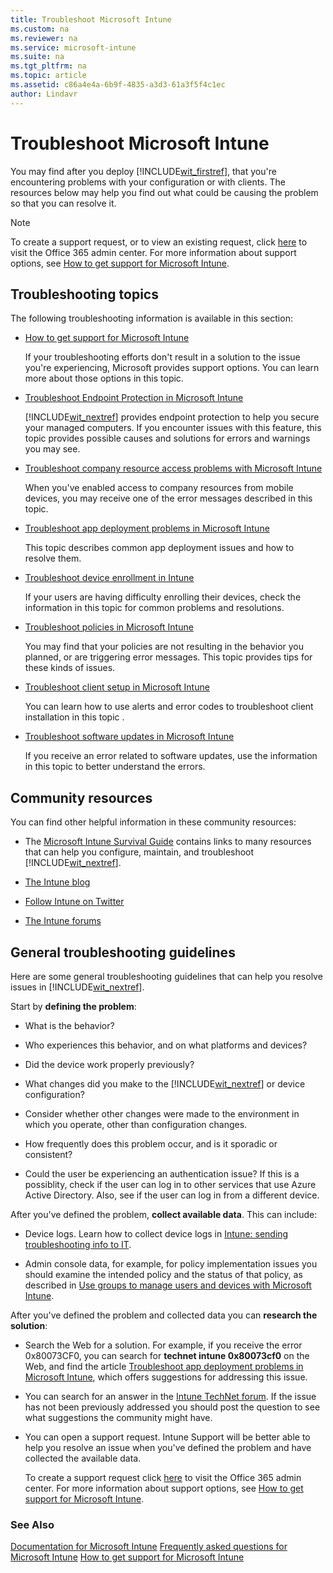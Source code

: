 ```yaml
---
title: Troubleshoot Microsoft Intune
ms.custom: na
ms.reviewer: na
ms.service: microsoft-intune
ms.suite: na
ms.tgt_pltfrm: na
ms.topic: article
ms.assetid: c86a4e4a-6b9f-4835-a3d3-61a3f5f4c1ec
author: Lindavr
---
```

# Troubleshoot Microsoft Intune
You may find  after you deploy [!INCLUDE[wit_firstref](./includes/wit_firstref_md.md)], that you're encountering problems with your configuration or with clients. The resources below may help you find out what could be causing the problem so that you can resolve it.

> [!NOTE]
> To create a support request, or to view an existing request,  click [here](https://portal.office.com/admin/default.aspx) to visit the Office 365 admin center. For more information about support options, see [How to get support for Microsoft Intune](how-to-get-support-for-microsoft-intune.md).

## Troubleshooting topics
The following troubleshooting information is available in this section:

-   [How to get support for Microsoft Intune](how-to-get-support-for-microsoft-intune.md)

    If your troubleshooting efforts don't result in a solution to the issue you're experiencing, Microsoft provides support options. You can learn more about those options in this topic.

-   [Troubleshoot Endpoint Protection in Microsoft Intune](troubleshoot-endpoint-protection-in-microsoft-intune.md)

    [!INCLUDE[wit_nextref](./includes/wit_nextref_md.md)] provides endpoint protection to help you secure your managed computers. If you encounter issues with this feature,  this topic provides possible causes and solutions for errors and warnings you may see.

-   [Troubleshoot company resource access problems with Microsoft Intune](troubleshoot-company-resource-access-problems-with-microsoft-intune.md)

    When you've enabled access to company resources from mobile devices, you may receive one of the error messages described  in this topic.

-   [Troubleshoot app deployment problems in Microsoft Intune](troubleshoot-app-deployment-problems-in-microsoft-intune.md)

    This topic  describes common app deployment issues and how to resolve them.

-   [Troubleshoot device enrollment in Intune](troubleshoot-device-enrollment-in-intune.md)

    If your users are having difficulty enrolling their devices, check the information in  this topic for common problems and resolutions.

-   [Troubleshoot policies in Microsoft Intune](troubleshoot-policies-in-microsoft-intune.md)

    You may find that your policies are not resulting in the behavior you planned, or are triggering error messages. This topic provides tips for these kinds of issues.

-   [Troubleshoot client setup in Microsoft Intune](troubleshoot-client-setup-in-microsoft-intune.md)

    You can learn how to use alerts and error codes to troubleshoot client installation in this topic .

-   [Troubleshoot software updates in Microsoft Intune](troubleshoot-software-updates-in-microsoft-intune.md)

    If you receive an error related to software updates, use the information in this topic to better understand the errors.

## Community resources
You can find other helpful information in these community resources:

-   The [Microsoft Intune Survival Guide](http://social.technet.microsoft.com/wiki/contents/articles/23431.microsoft-intune-survival-guide.aspx) contains links to many resources that can help you configure, maintain, and troubleshoot [!INCLUDE[wit_nextref](./includes/wit_nextref_md.md)].

-   [The Intune blog](http://blogs.technet.com/b/windowsintune/)

-   [Follow Intune on Twitter](https://twitter.com/MSIntune)

-   [The Intune forums](https://social.technet.microsoft.com/Forums/home?category=microsoftintune&filter=alltypes&sort=lastpostdesc)

## General troubleshooting guidelines
Here are some general troubleshooting guidelines that can help you resolve issues in [!INCLUDE[wit_nextref](./includes/wit_nextref_md.md)].

Start by **defining the problem**:

-   What is the behavior?

-   Who experiences this behavior, and on what platforms and devices?

-   Did the device work properly previously?

-   What changes did you make to the [!INCLUDE[wit_nextref](./includes/wit_nextref_md.md)] or device configuration?

-   Consider whether other changes were made to the environment in which you operate, other than configuration changes.

-   How frequently does this problem occur, and is it sporadic or consistent?

-   Could the user be experiencing an authentication issue? If this is a possiblity, check if the user can log in to other services that use Azure Active Directory. Also, see if the user can log in from a different device.

After you've defined the problem, **collect available data**. This can include:

-   Device logs. Learn how to collect device logs in [Intune: sending troubleshooting info to IT](https://www.microsoft.com/en-us/download/details.aspx?id=46391).

-   Admin console data, for example, for policy implementation issues you should examine the intended policy and the status of that policy, as described in [Use groups to manage users and devices with Microsoft Intune](use-groups-to-manage-users-and-devices-with-microsoft-intune.md).

After you've defined the problem and collected data you can **research the solution**:

-   Search the Web for a solution. For example, if you receive the error 0x80073CF0, you can search for **technet intune 0x80073cf0** on the Web, and find the article [Troubleshoot app deployment problems in Microsoft Intune](troubleshoot-app-deployment-problems-in-microsoft-intune.md), which offers suggestions for addressing this issue.

-   You can search for an answer in the [Intune TechNet forum](https://social.technet.microsoft.com/Forums/en-US/home?forum=microsoftintuneprod).  If the issue has not been previously addressed you should post the question to see what suggestions the community might have.

-   You can open a support request. Intune Support will be better able to help you resolve an issue when you've defined the problem and have collected the available data.

    To create a support request click [here](https://portal.office.com/admin/default.aspx) to visit the Office 365 admin center. For more information about support options, see [How to get support for Microsoft Intune](how-to-get-support-for-microsoft-intune.md).

### See Also
[Documentation for Microsoft Intune](documentation-for-microsoft-intune.md)
[Frequently asked questions for Microsoft Intune](frequently-asked-questions-for-microsoft-intune.md)
[How to get support for Microsoft Intune](how-to-get-support-for-microsoft-intune.md)

